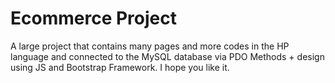 # Ecommerce Project
A large project that contains many pages and more codes in the HP language and connected to the MySQL database via PDO Methods + design using JS and Bootstrap Framework. I hope you like it.
